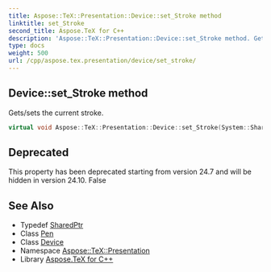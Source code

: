 ```yaml
---
title: Aspose::TeX::Presentation::Device::set_Stroke method
linktitle: set_Stroke
second_title: Aspose.TeX for C++
description: 'Aspose::TeX::Presentation::Device::set_Stroke method. Gets/sets the current stroke in C++.'
type: docs
weight: 500
url: /cpp/aspose.tex.presentation/device/set_stroke/
---
```

## Device::set_Stroke method


Gets/sets the current stroke.

```cpp
virtual void Aspose::TeX::Presentation::Device::set_Stroke(System::SharedPtr<System::Drawing::Pen> value)
```


## Deprecated
This property has been deprecated starting from version 24.7 and will be hidden in version 24.10. False 

## See Also

* Typedef [SharedPtr](../../../system/sharedptr/)
* Class [Pen](../../../system.drawing/pen/)
* Class [Device](../)
* Namespace [Aspose::TeX::Presentation](../../)
* Library [Aspose.TeX for C++](../../../)
